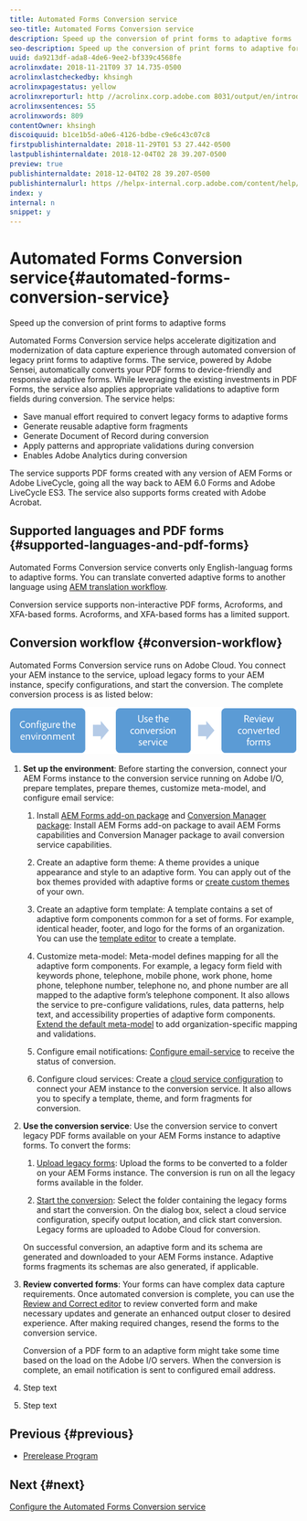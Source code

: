 ```yaml
---
title: Automated Forms Conversion service
seo-title: Automated Forms Conversion service
description: Speed up the conversion of print forms to adaptive forms
seo-description: Speed up the conversion of print forms to adaptive forms
uuid: da9213df-ada8-4de6-9ee2-bf339c4568fe
acrolinxdate: 2018-11-21T09 37 14.735-0500
acrolinxlastcheckedby: khsingh
acrolinxpagestatus: yellow
acrolinxreporturl: http //acrolinx.corp.adobe.com 8031/output/en/introduction_to_automated_form_conversion_service_krs_workflow_27a21c3e5e538b90_48_report.xml
acrolinxsentences: 55
acrolinxwords: 809
contentOwner: khsingh
discoiquuid: b1ce1b5d-a0e6-4126-bdbe-c9e6c43c07c8
firstpublishinternaldate: 2018-11-29T01 53 27.442-0500
lastpublishinternaldate: 2018-12-04T02 28 39.207-0500
preview: true
publishinternaldate: 2018-12-04T02 28 39.207-0500
publishinternalurl: https //helpx-internal.corp.adobe.com/content/help/en/experience-manager/6-4/forms/using/wip/introduction-to-automated-form-conversion-service.html
index: y
internal: n
snippet: y
---
```


# Automated Forms Conversion service{#automated-forms-conversion-service}

Speed up the conversion of print forms to adaptive forms

Automated Forms Conversion service helps accelerate digitization and modernization of data capture experience through automated conversion of legacy print forms to adaptive forms. The service, powered by Adobe Sensei, automatically converts your PDF forms to device-friendly and responsive adaptive forms. While leveraging the existing investments in PDF Forms, the service also applies appropriate validations to adaptive form fields during conversion. The service helps:

* Save manual effort required to convert legacy forms to adaptive forms
* Generate reusable adaptive form fragments
* Generate Document of Record during conversion
* Apply patterns and appropriate validations during conversion
* Enables Adobe Analytics during conversion

The service supports PDF forms created with any version of AEM Forms or Adobe LiveCycle, going all the way back to AEM 6.0 Forms and Adobe LiveCycle ES3. The service also supports forms created with Adobe Acrobat.

<!--
Comment Type: annotation
Last Modified By: asgupta
Last Modified Date: 2018-11-21T07:45:55.878-0500
Can a visual help better? Lots of bullet points to read for an overview. Or reduce word count. One way is to not write full sentences.
-->

<!--
Comment Type: annotation
Last Modified By: asgupta
Last Modified Date: 2018-11-21T07:45:19.346-0500
effort not labour. Also, labor not labour.
-->

<!--
Comment Type: draft

<h2>Onboarding</h2>
-->

<!--
Comment Type: annotation
Last Modified By: asgupta
Last Modified Date: 2018-11-21T07:11:53.395-0500
Sounds like it should come before workflow. If it must come after w/f then elaborate in title what is being overboarded. Gerund.
-->

<!--
Comment Type: draft

<p>The conversion service is available for purchase as an add-on to AEM 6.4 Forms. After you purchase, an email is sent to the administrator of your organization with a link to Adobe I/O. You require an Adobe ID account that has administrator privileges for the organization to create an integration on Adobe I/O.</p>
<p>The administrator can follow the link to integrate the Automated Forms Conversion service with AEM Forms. To integrate the service with AEM Forms, see <a href="../../../forms/using/wip/configure-the-automated-forms-conversion-service.md" target="_blank">Configure the Automated Forms Conversion service</a>.</p>
<p>The onboarding process is complete when the administrator configures the service and adds users in AEM. You are ready to convert legacy forms to adaptive forms. </p>
-->

<!--
Comment Type: annotation
Last Modified By: asgupta
Last Modified Date: 2018-11-21T07:05:29.754-0500
Branding. Adobe I/O
-->

<!--
Comment Type: annotation
Last Modified By: asgupta
Last Modified Date: 2018-11-21T07:56:03.973-0500
Froms?!
-->

## Supported languages and PDF forms {#supported-languages-and-pdf-forms}

<!--
Comment Type: annotation
Last Modified By: asgupta
Last Modified Date: 2018-11-21T07:11:38.823-0500
title case.
-->

<!--
Comment Type: annotation
Last Modified By: khsingh
Last Modified Date: 2018-11-21T09:33:33.003-0500

-->

Automated Forms Conversion service converts only English-languag forms to adaptive forms. You can translate converted adaptive forms to another language using [AEM translation workflow](../../../forms/using/using-aem-translation-workflow-to-localize-adaptive-forms.md).

Conversion service supports non-interactive PDF forms, Acroforms, and XFA-based forms. Acroforms, and XFA-based forms has a limited support.

<!--
Comment Type: annotation
Last Modified By: asgupta
Last Modified Date: 2018-11-21T07:06:12.689-0500
Not part of w/f topic. Remove. Link to RNs.
-->

<!--
Comment Type: annotation
Last Modified By: asgupta
Last Modified Date: 2018-11-21T07:54:23.519-0500
using, not with.
-->

<!--
Comment Type: annotation
Last Modified By: asgupta
Last Modified Date: 2018-11-21T07:54:57.761-0500
English-language forms.
-->

## Conversion workflow  {#conversion-workflow}

<!--
Comment Type: annotation
Last Modified By: asgupta
Last Modified Date: 2018-11-21T06:49:26.826-0500
Need better title. Also, use sentence case.
-->

Automated Forms Conversion service runs on Adobe Cloud. You connect your AEM instance to the service, upload legacy forms to your AEM instance, specify configurations, and start the conversion. The complete conversion process is as listed below:

<!--
Comment Type: annotation
Last Modified By: asgupta
Last Modified Date: 2018-11-21T07:17:59.738-0500
Remove parenthetical content. These must already be covered below in detailed steps. From overview of this H1, no need to mention all details.
-->

<!--
Comment Type: remark
Last Modified By: Khushwant Singh (khsingh)
Last Modified Date: 2018-11-21T08:57:03.211-0500
<p>Call out these 3 top-level steps before details start.</p>
<p>Can be just an UL or a quick diagram (<a href="https://helpx.adobe.com/content/dam/help/en/experience-manager/6-4/sites/administering/using/rich-text-editor/jcr_content/main-pars/image_2035059177/rte_workflow_v1.png" target="_blank">example</a>).<br /> </p>
<ul>
<li>Configure the environment</li>
<li>Use the conversion service</li>
<li>Review converted forms</li>
</ul>
-->

![](assets/workflow.png)

1. **Set up the environment**: Before starting the conversion, connect your AEM Forms instance to the conversion service running on Adobe I/O, prepare templates, prepare themes, customize meta-model, and configure email service:

    1. Install [AEM Forms add-on package](../../../forms/using/installing-configuring-aem-forms-osgi.md) and [Conversion Manager package](../../../forms/using/wip/configure-the-automated-forms-conversion-service.md#main-pars-header-1968409873): Install AEM Forms add-on package to avail AEM Forms capabilities and Conversion Manager package to avail conversion service capabilities.  
    
    1. Create an adaptive form theme: A theme provides a unique appearance and style to an adaptive form. You can apply out of the box themes provided with adaptive forms or [create custom themes](../../../forms/using/themes.md) of your own.
    1. Create an adaptive form template: A template contains a set of adaptive form components common for a set of forms. For example, identical header, footer, and logo for the forms of an organization. You can use the [template editor](../../../forms/using/template-editor.md) to create a template.   
    
    1. Customize meta-model: Meta-model defines mapping for all the adaptive form components. For example, a legacy form field with keywords phone, telephone, mobile phone, work phone, home phone, telephone number, telephone no, and phone number are all mapped to the adaptive form’s telephone component. It also allows the service to pre-configure validations, rules, data patterns, help text, and accessibility properties of adaptive form components. [Extend the default meta-model](../../../forms/using/wip/extending-the-default-meta-model.md) to add organization-specific mapping and validations.
    1. Configure email notifications: [Configure email-service](../../../forms/using/wip/configure-the-automated-forms-conversion-service.md#main-pars-header-393337952) to receive the status of conversion.  
    
    1. Configure cloud services: Create a [cloud service configuration](../../../forms/using/wip/configure-the-automated-forms-conversion-service.md#main-pars-header-402337891) to connect your AEM instance to the conversion service. It also allows you to specify a template, theme, and form fragments for conversion.

   <!--
   Comment Type: annotation
   Last Modified By: asgupta
   Last Modified Date: 2018-11-21T07:22:56.068-0500
   with keywords?
   -->

   <!--
   Comment Type: annotation
   Last Modified By: asgupta
   Last Modified Date: 2018-11-21T07:23:28.361-0500
   are all mapped...
   -->

   <!--
   Comment Type: annotation
   Last Modified By: asgupta
   Last Modified Date: 2018-11-21T07:23:39.508-0500
   Space.
   -->

   <!--
   Comment Type: annotation
   Last Modified By: asgupta
   Last Modified Date: 2018-11-21T07:24:58.106-0500
   Another idea to lessen the word count is to hyphenate like "organization-specific mapping and properties." 4 instead of 7 words :)
   -->

   <!--
   Comment Type: annotation
   Last Modified By: asgupta
   Last Modified Date: 2018-11-21T07:25:50.144-0500
   via email. Or just remove via email to shorten.
   -->

   <!--
   Comment Type: annotation
   Last Modified By: asgupta
   Last Modified Date: 2018-11-21T07:26:13.167-0500
   AEM instance.
   -->

   <!--
   Comment Type: annotation
   Last Modified By: asgupta
   Last Modified Date: 2018-11-21T07:26:38.640-0500
   for conversion.
   -->

   <!--
   Comment Type: annotation
   Last Modified By: asgupta
   Last Modified Date: 2018-11-21T07:31:40.657-0500
   Can re-write as, "Install AEM Forms add-on package to avail AEM Forms capabilities and Conversion Manager package to avail x, y, and z."
   -->

   <!--
   Comment Type: remark
   Last Modified By: Ashish Gupta . (asgupta)
   Last Modified Date: 2018-11-21T07:10:33.343-0500
   <p><strong>Workflow diagram</strong></p>
   <p>Place before detailed text. Ideally, at the beginning and set the sequence of the textual instructions.</p>
   <p>Sleek arrows. Too big.</p>
   <p>Can add color coding to demarcate AEM and Adobe Cloud.</p>
   <p>The icons used in w/f diagram should ideally match with icons used in UI.</p>
   <p>Ampersand usage in Review and Correct.<br /> </p>
   -->

1. **Use the conversion service**: Use the conversion service to convert legacy PDF forms available on your AEM Forms instance to adaptive forms. To convert the forms:

    1. [Upload legacy forms](../../../forms/using/wip/convert-existing-forms-to-adaptive-forms.md): Upload the forms to be converted to a folder on your AEM Forms instance. The conversion is run on all the legacy forms available in the folder.  
    
    1. [Start the conversion](../../../forms/using/wip/convert-existing-forms-to-adaptive-forms.md#main-pars-header-1734028641): Select the folder containing the legacy forms and start the conversion. On the dialog box, select a cloud service configuration, specify output location, and click start conversion. Legacy forms are uploaded to Adobe Cloud for conversion.

   On successful conversion, an adaptive form and its schema are generated and downloaded to your AEM Forms instance. Adaptive forms fragments its schemas are also generated, if applicable.

   <!--
   Comment Type: annotation
   Last Modified By: asgupta
   Last Modified Date: 2018-11-21T07:35:20.093-0500
   Conversion service supports only x,y,andz.
   -->

   <!--
   Comment Type: annotation
   Last Modified By: asgupta
   Last Modified Date: 2018-11-21T07:48:01.424-0500
   the dialog is not named start conversion.
   -->

   <!--
   Comment Type: annotation
   Last Modified By: asgupta
   Last Modified Date: 2018-11-21T07:49:31.255-0500
   The second half of 2.b is not about starting the conversion. It is conceptual info about post-conversion.
   -->

1. **Review converted forms**: Your forms can have complex data capture requirements. Once automated conversion is complete, you can use the [Review and Correct editor](../../../forms/using/wip/review-correct-ui-edited.md) to review converted form and make necessary updates and generate an enhanced output closer to desired experience. After making required changes, resend the forms to the conversion service.

   Conversion of a PDF form to an adaptive form might take some time based on the load on the Adobe I/O servers. When the conversion is complete, an email notification is sent to configured email address.

   <!--
   Comment Type: annotation
   Last Modified By: asgupta
   Last Modified Date: 2018-11-21T07:09:03.159-0500
   Ampersand?
   -->

   <!--
   Comment Type: annotation
   Last Modified By: asgupta
   Last Modified Date: 2018-11-21T07:51:33.029-0500
   I think it should be real-world. Not sure. Check in Acrolinx.
   -->

   <!--
   Comment Type: annotation
   Last Modified By: asgupta
   Last Modified Date: 2018-11-21T07:52:25.596-0500
   Just say, you can review converted form to make necessary updates.... Saying review quality of conversion may hint that there are issues with quality :)
   -->

   <!--
   Comment Type: annotation
   Last Modified By: asgupta
   Last Modified Date: 2018-11-21T07:52:46.752-0500
   the required
   -->

   <!--
   Comment Type: annotation
   Last Modified By: asgupta
   Last Modified Date: 2018-11-21T07:53:44.175-0500
   Are the forms automatically sent? If yes, then this is correct. Just FYI conceptual info. If not automatically sent, then mention as actionable info. "After making the required changes, re-send the forms to the conversion service."
   -->

1. Step text
1. Step text

<!--
Comment Type: draft

<h2>Prerequisites </h2>
-->

<!--
Comment Type: draft

<p>Before you can use the Automated Forms Conversion service, ensure the following to create an integration on Adobe I/O:</p>
<ul>
<li>An Adobe ID account that has administrator privileges for the organization.</li>
<li>The Automated Forms Conversion service is enabled for your organization.</li>
</ul>
-->

## Previous {#previous}

* [Prerelease Program](../../../forms/using/wip/aem-forms-automated-forms-conversion-service-beta.md)

## Next {#next}

[Configure the Automated Forms Conversion service](../../../forms/using/wip/configure-the-automated-forms-conversion-service.md)
